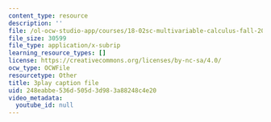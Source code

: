 ```yaml
---
content_type: resource
description: ''
file: /ol-ocw-studio-app/courses/18-02sc-multivariable-calculus-fall-2010/248eabbe536d505d3d983a88248c4e20_G534bz09B4A.srt
file_size: 30599
file_type: application/x-subrip
learning_resource_types: []
license: https://creativecommons.org/licenses/by-nc-sa/4.0/
ocw_type: OCWFile
resourcetype: Other
title: 3play caption file
uid: 248eabbe-536d-505d-3d98-3a88248c4e20
video_metadata:
  youtube_id: null
---
```

